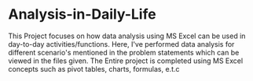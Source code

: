 # Analysis-in-Daily-Life
This Project focuses on how data analysis using MS Excel can be used in day-to-day activities/functions. Here, I've performed data analysis for different scenario's mentioned in the problem statements which can be viewed in the files given. The Entire project is completed using MS Excel concepts such as pivot tables, charts, formulas, e.t.c

